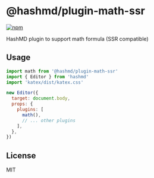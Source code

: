 # @hashmd/plugin-math-ssr

[![npm](https://img.shields.io/npm/v/@hashmd/plugin-math-ssr.svg)](https://npm.im/@hashmd/plugin-math-ssr)

HashMD plugin to support math formula (SSR compatible)

## Usage

```js
import math from '@hashmd/plugin-math-ssr'
import { Editor } from 'hashmd'
import 'katex/dist/katex.css'

new Editor({
  target: document.body,
  props: {
    plugins: [
      math(),
      // ... other plugins
    ],
  },
})
```

## License

MIT
